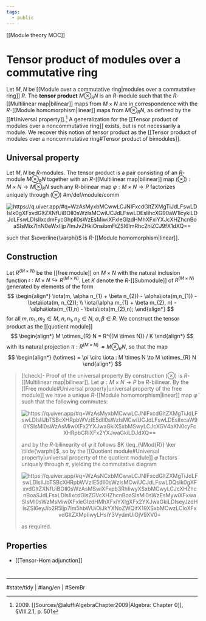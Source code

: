 ```yaml
---
tags:
  - public
---
```

[[Module theory MOC]]
# Tensor product of modules over a commutative ring

Let $M, N$ be [[Module over a commutative ring|modules over a commutative ring]] $R$.
The **tensor product** $M \otimes_{R} N$ is an $R$-module such that the $R$-[[Multilinear map|bilinear]] maps from $M \times N$ are in correspondence with the $R$-[[Module homomorphism|linear]] maps from $M \otimes_{R} N$, as defined by the [[#Universal property]].[^2009] 
A generalization for the [[Tensor product of modules over a noncommutative ring]] exists, but is not necessarily a module.
We recover this notion of tensor product as the [[Tensor product of modules over a noncommutative ring#Tensor product of bimodules]].

  [^2009]: 2009\. [[Sources/@aluffiAlgebraChapter2009|Algebra: Chapter 0]], §VIII.2.1, p. 501

## Universal property

Let $M, N$ be $R$-modules.
The tensor product is a pair consisting of an $R$-module $M \otimes_{R} N$ together with an $R$-[[Multilinear map|bilinear]] map $(\otimes) : M \times N \to M \otimes_{R} N$
such any $R$-bilinear map $\varphi : M \times N \to P$ factorizes uniquely through $(\otimes)$ #m/def/module/comm

<p align="center"><img align="center" src="https://i.upmath.me/svg/%0A%5Cusetikzlibrary%7Bcalc%7D%0A%5Cusetikzlibrary%7Bdecorations.pathmorphing%7D%0A%5Ctikzset%7Bcurve%2F.style%3D%7Bsettings%3D%7B%231%7D%2Cto%20path%3D%7B(%5Ctikztostart)%0A%20%20%20%20..%20controls%20(%24(%5Ctikztostart)!%5Cpv%7Bpos%7D!(%5Ctikztotarget)!%5Cpv%7Bheight%7D!270%3A(%5Ctikztotarget)%24)%0A%20%20%20%20and%20(%24(%5Ctikztostart)!1-%5Cpv%7Bpos%7D!(%5Ctikztotarget)!%5Cpv%7Bheight%7D!270%3A(%5Ctikztotarget)%24)%0A%20%20%20%20..%20(%5Ctikztotarget)%5Ctikztonodes%7D%7D%2C%0A%20%20%20%20settings%2F.code%3D%7B%5Ctikzset%7Bquiver%2F.cd%2C%231%7D%0A%20%20%20%20%20%20%20%20%5Cdef%5Cpv%23%231%7B%5Cpgfkeysvalueof%7B%2Ftikz%2Fquiver%2F%23%231%7D%7D%7D%2C%0A%20%20%20%20quiver%2F.cd%2Cpos%2F.initial%3D0.35%2Cheight%2F.initial%3D0%7D%0A%25%20TikZ%20arrowhead%2Ftail%20styles.%0A%5Ctikzset%7Btail%20reversed%2F.code%3D%7B%5Cpgfsetarrowsstart%7Btikzcd%20to%7D%7D%7D%0A%5Ctikzset%7B2tail%2F.code%3D%7B%5Cpgfsetarrowsstart%7BImplies%5Breversed%5D%7D%7D%7D%0A%5Ctikzset%7B2tail%20reversed%2F.code%3D%7B%5Cpgfsetarrowsstart%7BImplies%7D%7D%7D%0A%25%20TikZ%20arrow%20styles.%0A%5Ctikzset%7Bno%20body%2F.style%3D%7B%2Ftikz%2Fdash%20pattern%3Don%200%20off%201mm%7D%7D%0A%25%20https%3A%2F%2Fq.uiver.app%2F%23q%3DWzAsMyxbMCwwLCJNIFxcdGltZXMgTiJdLFswLDIsIk0gXFxvdGltZXNfUiBOIl0sWzIsMCwiUCJdLFswLDEsIihcXG90aW1lcykiLDJdLFswLDIsIlxcdmFycGhpIl0sWzEsMiwiXFxleGlzdHMhXFxiYXJcXHZhcnBoaSIsMix7InN0eWxlIjp7ImJvZHkiOnsibmFtZSI6ImRhc2hlZCJ9fX1dXQ%3D%3D%0A%5Cbegin%7Btikzcd%7D%5Bampersand%20replacement%3D%5C%26%5D%0A%09%7BM%20%5Ctimes%20N%7D%20%5C%26%5C%26%20P%20%5C%5C%0A%09%5C%5C%0A%09%7BM%20%5Cotimes_R%20N%7D%0A%09%5Carrow%5B%22%5Cvarphi%22%2C%20from%3D1-1%2C%20to%3D1-3%5D%0A%09%5Carrow%5B%22%7B(%5Cotimes)%7D%22'%2C%20from%3D1-1%2C%20to%3D3-1%5D%0A%09%5Carrow%5B%22%7B%5Cexists!%5Cbar%5Cvarphi%7D%22'%2C%20dashed%2C%20from%3D3-1%2C%20to%3D1-3%5D%0A%5Cend%7Btikzcd%7D%0A#invert" alt="https://q.uiver.app/#q=WzAsMyxbMCwwLCJNIFxcdGltZXMgTiJdLFswLDIsIk0gXFxvdGltZXNfUiBOIl0sWzIsMCwiUCJdLFswLDEsIihcXG90aW1lcykiLDJdLFswLDIsIlxcdmFycGhpIl0sWzEsMiwiXFxleGlzdHMhXFxiYXJcXHZhcnBoaSIsMix7InN0eWxlIjp7ImJvZHkiOnsibmFtZSI6ImRhc2hlZCJ9fX1dXQ==" /></p>

such that $\overline{\varphi}$ is $R$-[[Module homomorphism|linear]].

## Construction

Let $R^{(M \times N)}$ be the [[free module]] on $M \times N$ with the natural inclusion function $\iota: M \times N \hookrightarrow R^{(M \times N)}$.
Let $K$ denote the $R$-[[Submodule]] of $R^{(M \times N)}$ generated by elements of the form
$$
\begin{align*}
\iota(m, \alpha n_{1} + \beta n_{2})  - \alpha\iota(m,n_{1}) - \beta\iota(m, n_{2}); \\
\iota(\alpha m_{1} + \beta m_{2}, n) - \alpha\iota(m_{1},n) - \beta\iota(m_{2},n);
\end{align*}
$$
for all $m,m_{1},m_{2} \in M$, $n,n_{1},n_{2} \in N$, $\alpha,\beta \in R$.
We construct the tensor product as the [[quotient module]]
$$
\begin{align*}
M \otimes_{R} N = R^{(M \times N)} / K
\end{align*}
$$
with its natural projection $\pi : R^{(M \times N)} \twoheadrightarrow M \otimes_{R} N$,
so that the map
$$
\begin{align*}
(\otimes) = \pi \circ \iota : M \times N \to M \otimes_{R} N
\end{align*}
$$

> [!check]- Proof of the universal property
> By construction $(\otimes)$ is $R$-[[Multilinear map|bilinear]].
> Let $\varphi : M \times N \to P$ be $R$-bilinear.
> By the [[Free module#Universal property|universal property of the free module]] we have a unique $R$-[[Module homomorphism|linear]] map $\tilde{\varphi}$ such that the following commutes:
>   
> <p align="center"><img align="center" src="https://i.upmath.me/svg/%0A%5Cusetikzlibrary%7Bcalc%7D%0A%5Cusetikzlibrary%7Bdecorations.pathmorphing%7D%0A%5Ctikzset%7Bcurve%2F.style%3D%7Bsettings%3D%7B%231%7D%2Cto%20path%3D%7B(%5Ctikztostart)%0A%20%20%20%20..%20controls%20(%24(%5Ctikztostart)!%5Cpv%7Bpos%7D!(%5Ctikztotarget)!%5Cpv%7Bheight%7D!270%3A(%5Ctikztotarget)%24)%0A%20%20%20%20and%20(%24(%5Ctikztostart)!1-%5Cpv%7Bpos%7D!(%5Ctikztotarget)!%5Cpv%7Bheight%7D!270%3A(%5Ctikztotarget)%24)%0A%20%20%20%20..%20(%5Ctikztotarget)%5Ctikztonodes%7D%7D%2C%0A%20%20%20%20settings%2F.code%3D%7B%5Ctikzset%7Bquiver%2F.cd%2C%231%7D%0A%20%20%20%20%20%20%20%20%5Cdef%5Cpv%23%231%7B%5Cpgfkeysvalueof%7B%2Ftikz%2Fquiver%2F%23%231%7D%7D%7D%2C%0A%20%20%20%20quiver%2F.cd%2Cpos%2F.initial%3D0.35%2Cheight%2F.initial%3D0%7D%0A%25%20TikZ%20arrowhead%2Ftail%20styles.%0A%5Ctikzset%7Btail%20reversed%2F.code%3D%7B%5Cpgfsetarrowsstart%7Btikzcd%20to%7D%7D%7D%0A%5Ctikzset%7B2tail%2F.code%3D%7B%5Cpgfsetarrowsstart%7BImplies%5Breversed%5D%7D%7D%7D%0A%5Ctikzset%7B2tail%20reversed%2F.code%3D%7B%5Cpgfsetarrowsstart%7BImplies%7D%7D%7D%0A%25%20TikZ%20arrow%20styles.%0A%5Ctikzset%7Bno%20body%2F.style%3D%7B%2Ftikz%2Fdash%20pattern%3Don%200%20off%201mm%7D%7D%0A%25%20https%3A%2F%2Fq.uiver.app%2F%23q%3DWzAsMyxbMCwwLCJNIFxcdGltZXMgTiJdLFswLDIsIlJbTSBcXHRpbWVzIE5dIl0sWzIsMCwiUCJdLFswLDEsIlxcaW90YSIsMl0sWzAsMiwiXFx2YXJwaGkiXSxbMSwyLCJcXGV4aXN0cyFcXHRpbGRlXFx2YXJwaGkiLDJdXQ%3D%3D%0A%5Cbegin%7Btikzcd%7D%5Bampersand%20replacement%3D%5C%26%5D%0A%09%7BM%20%5Ctimes%20N%7D%20%5C%26%5C%26%20P%20%5C%5C%0A%09%5C%5C%0A%09%7BR%5BM%20%5Ctimes%20N%5D%7D%0A%09%5Carrow%5B%22%5Cvarphi%22%2C%20from%3D1-1%2C%20to%3D1-3%5D%0A%09%5Carrow%5B%22%5Ciota%22'%2C%20from%3D1-1%2C%20to%3D3-1%5D%0A%09%5Carrow%5B%22%7B%5Cexists!%5Ctilde%5Cvarphi%7D%22'%2C%20from%3D3-1%2C%20to%3D1-3%5D%0A%5Cend%7Btikzcd%7D%0A#invert" alt="https://q.uiver.app/#q=WzAsMyxbMCwwLCJNIFxcdGltZXMgTiJdLFswLDIsIlJbTSBcXHRpbWVzIE5dIl0sWzIsMCwiUCJdLFswLDEsIlxcaW90YSIsMl0sWzAsMiwiXFx2YXJwaGkiXSxbMSwyLCJcXGV4aXN0cyFcXHRpbGRlXFx2YXJwaGkiLDJdXQ==" /></p>
> 
> and by the $R$-bilinearity of $\varphi$ it follows $K \leq_{\lMod{R}} \ker \tilde{\varphi}$,
> so by the [[Quotient module#Universal property|universal property of the quotient module]] $\tilde{\varphi}$ factors uniquely through $\pi$,
> yielding the commutative diagram
> 
> <p align="center"><img align="center" src="https://i.upmath.me/svg/%0A%5Cusetikzlibrary%7Bcalc%7D%0A%5Cusetikzlibrary%7Bdecorations.pathmorphing%7D%0A%5Ctikzset%7Bcurve%2F.style%3D%7Bsettings%3D%7B%231%7D%2Cto%20path%3D%7B(%5Ctikztostart)%0A%20%20%20%20..%20controls%20(%24(%5Ctikztostart)!%5Cpv%7Bpos%7D!(%5Ctikztotarget)!%5Cpv%7Bheight%7D!270%3A(%5Ctikztotarget)%24)%0A%20%20%20%20and%20(%24(%5Ctikztostart)!1-%5Cpv%7Bpos%7D!(%5Ctikztotarget)!%5Cpv%7Bheight%7D!270%3A(%5Ctikztotarget)%24)%0A%20%20%20%20..%20(%5Ctikztotarget)%5Ctikztonodes%7D%7D%2C%0A%20%20%20%20settings%2F.code%3D%7B%5Ctikzset%7Bquiver%2F.cd%2C%231%7D%0A%20%20%20%20%20%20%20%20%5Cdef%5Cpv%23%231%7B%5Cpgfkeysvalueof%7B%2Ftikz%2Fquiver%2F%23%231%7D%7D%7D%2C%0A%20%20%20%20quiver%2F.cd%2Cpos%2F.initial%3D0.35%2Cheight%2F.initial%3D0%7D%0A%25%20TikZ%20arrowhead%2Ftail%20styles.%0A%5Ctikzset%7Btail%20reversed%2F.code%3D%7B%5Cpgfsetarrowsstart%7Btikzcd%20to%7D%7D%7D%0A%5Ctikzset%7B2tail%2F.code%3D%7B%5Cpgfsetarrowsstart%7BImplies%5Breversed%5D%7D%7D%7D%0A%5Ctikzset%7B2tail%20reversed%2F.code%3D%7B%5Cpgfsetarrowsstart%7BImplies%7D%7D%7D%0A%25%20TikZ%20arrow%20styles.%0A%5Ctikzset%7Bno%20body%2F.style%3D%7B%2Ftikz%2Fdash%20pattern%3Don%200%20off%201mm%7D%7D%0A%25%20https%3A%2F%2Fq.uiver.app%2F%23q%3DWzAsNCxbMCwwLCJNIFxcdGltZXMgTiJdLFswLDIsIlJbTSBcXHRpbWVzIE5dIl0sWzIsMCwiUCJdLFswLDQsIk0gXFxvdGltZXNfUiBOIl0sWzAsMSwiXFxpb3RhIiwyXSxbMCwyLCJcXHZhcnBoaSJdLFsxLDIsIlxcdGlsZGVcXHZhcnBoaSIsMl0sWzEsMywiXFxwaSIsMl0sWzMsMiwiXFxleGlzdHMhXFxiYXIgXFx2YXJwaGkiLDIseyJzdHlsZSI6eyJib2R5Ijp7Im5hbWUiOiJkYXNoZWQifX19XSxbMCwzLCIoXFxvdGltZXMpIiwyLHsiY3VydmUiOjV9XV0%3D%0A%5Cbegin%7Btikzcd%7D%5Bampersand%20replacement%3D%5C%26%5D%0A%09%7BM%20%5Ctimes%20N%7D%20%5C%26%5C%26%20P%20%5C%5C%0A%09%5C%5C%0A%09%7BR%5BM%20%5Ctimes%20N%5D%7D%20%5C%5C%0A%09%5C%5C%0A%09%7BM%20%5Cotimes_R%20N%7D%0A%09%5Carrow%5B%22%5Cvarphi%22%2C%20from%3D1-1%2C%20to%3D1-3%5D%0A%09%5Carrow%5B%22%5Ciota%22'%2C%20from%3D1-1%2C%20to%3D3-1%5D%0A%09%5Carrow%5B%22%7B(%5Cotimes)%7D%22'%2C%20curve%3D%7Bheight%3D30pt%7D%2C%20from%3D1-1%2C%20to%3D5-1%5D%0A%09%5Carrow%5B%22%7B%5Ctilde%5Cvarphi%7D%22'%2C%20from%3D3-1%2C%20to%3D1-3%5D%0A%09%5Carrow%5B%22%5Cpi%22'%2C%20from%3D3-1%2C%20to%3D5-1%5D%0A%09%5Carrow%5B%22%7B%5Cexists!%5Cbar%20%5Cvarphi%7D%22'%2C%20dashed%2C%20from%3D5-1%2C%20to%3D1-3%5D%0A%5Cend%7Btikzcd%7D%0A#invert" alt="https://q.uiver.app/#q=WzAsNCxbMCwwLCJNIFxcdGltZXMgTiJdLFswLDIsIlJbTSBcXHRpbWVzIE5dIl0sWzIsMCwiUCJdLFswLDQsIk0gXFxvdGltZXNfUiBOIl0sWzAsMSwiXFxpb3RhIiwyXSxbMCwyLCJcXHZhcnBoaSJdLFsxLDIsIlxcdGlsZGVcXHZhcnBoaSIsMl0sWzEsMywiXFxwaSIsMl0sWzMsMiwiXFxleGlzdHMhXFxiYXIgXFx2YXJwaGkiLDIseyJzdHlsZSI6eyJib2R5Ijp7Im5hbWUiOiJkYXNoZWQifX19XSxbMCwzLCIoXFxvdGltZXMpIiwyLHsiY3VydmUiOjV9XV0=" /></p>
> 
> as required. <span class="QED"/>

## Properties

- [[Tensor-Hom adjunction]]

#
---
#state/tidy | #lang/en | #SemBr
